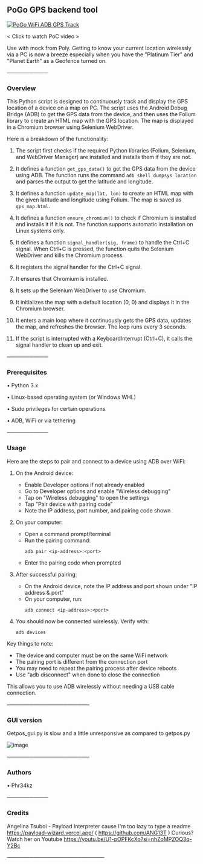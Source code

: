 ## **PoGo GPS backend tool**

[![PoGo WiFi ADB GPS Track](https://img.youtube.com/vi/VIx5rJArMv0/0.jpg)](https://www.youtube.com/watch?v=VIx5rJArMv0 "PoGo WiFi ADB GPS Track")

< Click to watch PoC video >


Use with mock from Poly. Getting to know your current location wirelessly via a PC is now a breeze especially when you have the "Platinum Tier" and "Planet Earth" as a Geofence turned on.

───────────

### **Overview**


This Python script is designed to continuously track and display the GPS location of a device on a map on PC.
The script uses the Android Debug Bridge (ADB) to get the GPS data from the device, and then uses the Folium library to create an HTML map with the GPS location.
The map is displayed in a Chromium browser using Selenium WebDriver. 

Here is a breakdown of the functionality:

1. The script first checks if the required Python libraries (Folium, Selenium, and WebDriver Manager) are installed and installs them if they are not.

2. It defines a function `get_gps_data()` to get the GPS data from the device using ADB. The function runs the command `adb shell dumpsys location` and parses the output to get the latitude and longitude.

3. It defines a function `update_map(lat, lon)` to create an HTML map with the given latitude and longitude using Folium. The map is saved as `gps_map.html`.

4. It defines a function `ensure_chromium()` to check if Chromium is installed and installs it if it is not. The function supports automatic installation on Linux systems only.

5. It defines a function `signal_handler(sig, frame)` to handle the Ctrl+C signal. When Ctrl+C is pressed, the function quits the Selenium WebDriver and kills the Chromium process.

6. It registers the signal handler for the Ctrl+C signal.

7. It ensures that Chromium is installed.

8. It sets up the Selenium WebDriver to use Chromium.

9. It initializes the map with a default location (0, 0) and displays it in the Chromium browser.

10. It enters a main loop where it continuously gets the GPS data, updates the map, and refreshes the browser. The loop runs every 3 seconds.

11. If the script is interrupted with a KeyboardInterrupt (Ctrl+C), it calls the signal handler to clean up and exit.

───────────

### **Prerequisites**


• Python 3.x

• Linux-based operating system (or Windows WHL)                                                                                                   

• Sudo privileges for certain operations

• ADB, WiFi or via tethering

───────────

### **Usage**

Here are the steps to pair and connect to a device using ADB over WiFi:

1. On the Android device:
   - Enable Developer options if not already enabled
   - Go to Developer options and enable "Wireless debugging"
   - Tap on "Wireless debugging" to open the settings
   - Tap "Pair device with pairing code"
   - Note the IP address, port number, and pairing code shown

2. On your computer:
   - Open a command prompt/terminal 
   - Run the pairing command:
     ```
     adb pair <ip-address>:<port>
     ```
   - Enter the pairing code when prompted

3. After successful pairing:
   - On the Android device, note the IP address and port shown under "IP address & port"
   - On your computer, run:
     ```
     adb connect <ip-address>:<port>
     ```

4. You should now be connected wirelessly. Verify with:
   ```
   adb devices
   ```

Key things to note:
- The device and computer must be on the same WiFi network
- The pairing port is different from the connection port
- You may need to repeat the pairing process after device reboots
- Use "adb disconnect" when done to close the connection

This allows you to use ADB wirelessly without needing a USB cable connection.

──────────────────────

### **GUI version**

Getpos_gui.py is slow and a little unresponsive as compared to getpos.py

![image](https://github.com/kr4k0n/Pogo_GPS/assets/153607066/378a9504-d9ba-469f-88f4-ece9705b4278)


──────────────────────

### **Authors**


• Phr34kz  

───────────

### **Credits**

Angelina Tsuboi - Payload Interpreter cause I'm too lazy to type a readme https://payload-wizard.vercel.app/ ( https://github.com/ANG13T )
Curious? Watch her on Youtube https://youtu.be/U1-pOPFKcXo?si=nhZoMPZOQ3q-Y2Bc

──────────────────────────
